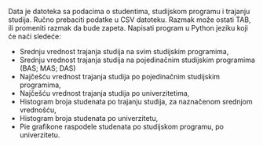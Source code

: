 Data je datoteka sa podacima o studentima, studijskom programu i trajanju studija.
Ručno prebaciti podatke u CSV datoteku. Razmak može ostati TAB, ili promeniti razmak da
bude zapeta.
Napisati program u Python jeziku koji će naći sledeće:
- Srednju vrednost trajanja studija na svim studijskim programima,
- Srednju vrednost trajanja studija na pojedinačnim studijskim programima (BAS; MAS;
DAS)
- Najčešću vrednost trajanja studija po pojedinačnim studijskim programima,
- Najčešću vrednost trajanja studija po univerzitetima,
- Histogram broja studenata po trajanju studija, za naznačenom srednjom vrednošću,
- Histogram broja studenata po univerzitetu,
- Pie grafikone raspodele studenata po studijskom programu, po univerzitetu.